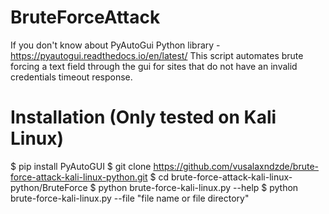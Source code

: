 # BruteForceAttack

If you don't know about PyAutoGui Python library - https://pyautogui.readthedocs.io/en/latest/ This script automates brute forcing a text field through the gui for sites that do not have an invalid credentials timeout response.

# Installation (Only tested on Kali Linux)

$ pip install PyAutoGUI
$ git clone https://github.com/vusalaxndzde/brute-force-attack-kali-linux-python.git
$ cd brute-force-attack-kali-linux-python/BruteForce
$ python brute-force-kali-linux.py --help
$ python brute-force-kali-linux.py --file "file name or file directory"
